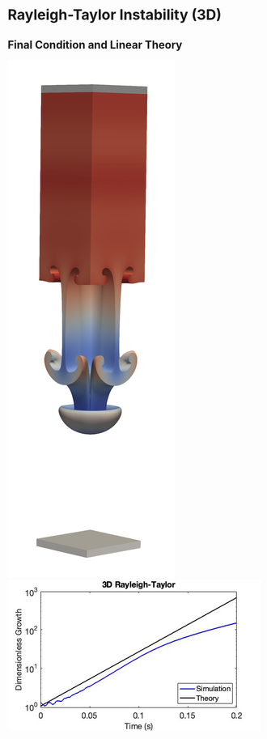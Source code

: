 # Rayleigh-Taylor Instability (3D)

## Final Condition and Linear Theory

<img src="final_condition.png" height="MAX_HEIGHT"/>
<img src="linear_theory.png" height="MAX_HEIGHT"/>
